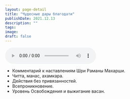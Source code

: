 ```yaml
---
layout: page-detail
title: "Чудесные дары благодати"
publishDate: 2021.12.13
description: ""
tags:
image:
draft: false
---
```


<audio title="2021.12.13 - Чудесные дары благодати.mp3" src="https://filer-api.advayta.org/v1.0/public/files/73718" controls=""></audio>

* Комментарий к наставлениям Шри Раманы Махарши.
* Читта, манас, ахамкара.
* Действия без привязанностей.
* Всепроникновение.
* Уровень Освобождения и выжигание васан.

  
